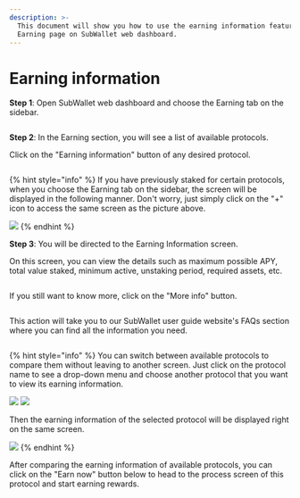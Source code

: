 ```yaml
---
description: >-
  This document will show you how to use the earning information feature on the
  Earning page on SubWallet web dashboard.
---
```


# Earning information

**Step 1**: Open SubWallet web dashboard and choose the Earning tab on the sidebar.

<figure><img src="../../.gitbook/assets/image (241).png" alt=""><figcaption></figcaption></figure>

**Step 2**: In the Earning section, you will see a list of available protocols.&#x20;

Click on the "Earning information" button of any desired protocol.

<figure><img src="../../.gitbook/assets/image (236).png" alt=""><figcaption></figcaption></figure>

{% hint style="info" %}
If you have previously staked for certain protocols, when you choose the Earning tab on the sidebar, the screen will be displayed in the following manner. Don't worry, just simply click on the "+" icon to access the same screen as the picture above.

![](<../../.gitbook/assets/image (194).png>)
{% endhint %}

**Step 3**: You will be directed to the Earning Information screen.

On this screen, you can view the details such as maximum possible APY, total value staked, minimum active, unstaking period, required assets, etc.

<figure><img src="../../.gitbook/assets/image (237).png" alt=""><figcaption></figcaption></figure>

If you still want to know more, click on the "More info" button.

<figure><img src="../../.gitbook/assets/image (238).png" alt=""><figcaption></figcaption></figure>

This action will take you to our SubWallet user guide website's FAQs section where you can find all the information you need.

<figure><img src="../../.gitbook/assets/image (240).png" alt=""><figcaption></figcaption></figure>

{% hint style="info" %}
You can switch between available protocols to compare them without leaving to another screen. Just click on the protocol name to see a drop-down menu and choose another protocol that you want to view its earning information.

![](<../../.gitbook/assets/image (242).png>) ![](<../../.gitbook/assets/image (243).png>)

Then the earning information of the selected protocol will be displayed right on the same screen.

![](<../../.gitbook/assets/image (244).png>)
{% endhint %}

After comparing the earning information of available protocols, you can click on the "Earn now" button below to head to the process screen of this protocol and start earning rewards.

<figure><img src="../../.gitbook/assets/image (149).png" alt=""><figcaption></figcaption></figure>
